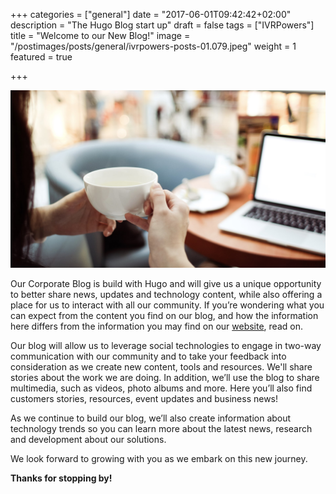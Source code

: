 +++
categories = ["general"]
date = "2017-06-01T09:42:42+02:00"
description = "The Hugo Blog start up"
draft = false
tags = ["IVRPowers"]
title = "Welcome to our New Blog!"
image = "/postimages/posts/general/ivrpowers-posts-01.079.jpeg"
weight = 1
featured = true

+++

![Welcome to our New Blog!](/postimages/posts/general/ivrpowers-posts-01.079.jpeg)

Our Corporate Blog is build with Hugo and will give us a unique opportunity to better share news, updates and technology content, while also offering a place for us to interact with all our community. If you’re wondering what you can expect from the content you find on our blog, and how the information here differs from the information you may find on our [website](http://www.ivrpowers.com/), read on.

Our blog will allow us to leverage social technologies to engage in two-way communication with our community and to take your feedback into consideration as we create new content, tools and resources. We'll share stories about the work we are doing. In addition, we’ll use the blog to share multimedia, such as videos, photo albums and more. Here you’ll also find customers stories, resources, event updates and business news!

As we continue to build our blog, we’ll also create information about technology trends so you can learn more about the latest news, research and development about our solutions.

We look forward to growing with you as we embark on this new journey.

**Thanks for stopping by!**

